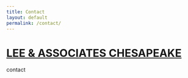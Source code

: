 ```yaml
---
title: Contact
layout: default
permalink: /contact/
---
```


<h1 class="title"><a href="{% if site.baseurl %}{{site.baseurl}}{% else %}/{% endif %}">LEE &amp; ASSOCIATES CHESAPEAKE</a></h1>
contact